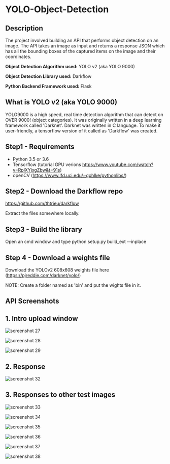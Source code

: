 # YOLO-Object-Detection
## Description
The project involved building an API that performs object detection on an image. The API takes an image as input and returns a response JSON which has all the bounding boxes of the captured items on the image and their coordinates.

**Object Detection Algorithm used:** YOLO v2 (aka YOLO 9000)

**Object Detection Library used:** Darkflow

**Python Backend Framework used:** Flask

## What is YOLO v2 (aka YOLO 9000)
YOLO9000 is a high speed, real time detection algorithm that can detect on OVER 9000! (object categories). It was originally written in a deep learning framework called 'Darknet'. Darknet was written in C language. To make it user-friendly, a tensorflow version of it called as 'Darkflow' was created.

## Step1 - Requirements
- Python 3.5 or 3.6
- Tensorflow (tutorial GPU verions https://www.youtube.com/watch?v=RplXYjxgZbw&t=91s)
- openCV (https://www.lfd.uci.edu/~gohlke/pythonlibs/)

## Step2 - Download the Darkflow repo
https://github.com/thtrieu/darkflow

Extract the files somewhere locally.

## Step3 - Build the library
Open an cmd window and type python setup.py build_ext --inplace

## Step 4 - Download a weights file
Download the YOLOv2 608x608 weights file here (https://pjreddie.com/darknet/yolo/)

NOTE: Create a folder named as 'bin' and put the wights file in it.

## API Screenshots 

## 1. Intro upload window 

![screenshot 27](https://user-images.githubusercontent.com/23147497/39966783-1569b6a6-56cf-11e8-9891-938ff4bd2de9.png)

![screenshot 28](https://user-images.githubusercontent.com/23147497/39966790-2c47158a-56cf-11e8-905a-da90d6c457d7.png)

![screenshot 29](https://user-images.githubusercontent.com/23147497/39966797-3ac5e2c6-56cf-11e8-9530-48c57eab0c92.png)

## 2. Response

![screenshot 32](https://user-images.githubusercontent.com/23147497/39966803-4739051a-56cf-11e8-8942-85eab2bbd758.png)

## 3. Responses to other test images

![screenshot 33](https://user-images.githubusercontent.com/23147497/39967056-eaa1fa06-56d2-11e8-8dfc-be0273aa5854.png)

![screenshot 34](https://user-images.githubusercontent.com/23147497/39967058-ed8af3e4-56d2-11e8-96fd-79f50c6ff3cc.png)

![screenshot 35](https://user-images.githubusercontent.com/23147497/39967059-f3c2ea78-56d2-11e8-8f59-70aebb0598ba.png)

![screenshot 36](https://user-images.githubusercontent.com/23147497/39967060-f6296f1c-56d2-11e8-8a5f-894baa3bcc3b.png)

![screenshot 37](https://user-images.githubusercontent.com/23147497/39967064-0080b038-56d3-11e8-9433-655313a2a174.png)

![screenshot 38](https://user-images.githubusercontent.com/23147497/39967065-02814082-56d3-11e8-8b61-e8a6d977cbe9.png)


